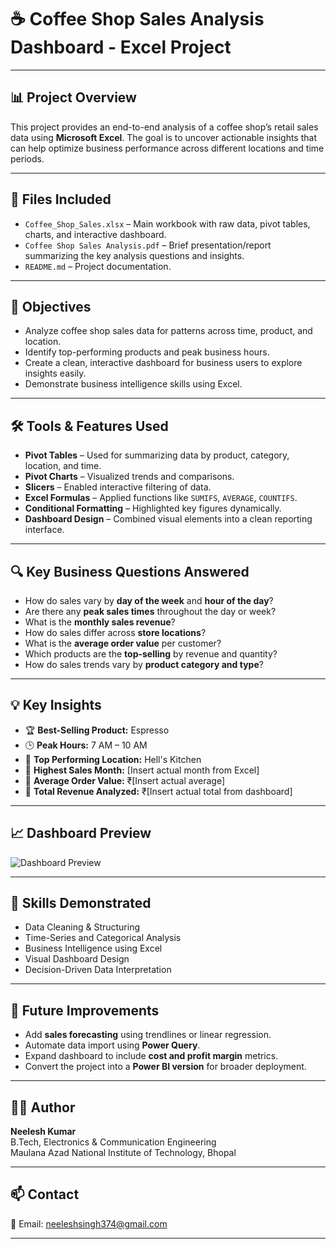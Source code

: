 
# ☕ Coffee Shop Sales Analysis Dashboard - Excel Project

---

## 📊 Project Overview

This project provides an end-to-end analysis of a coffee shop’s retail sales data using **Microsoft Excel**. The goal is to uncover actionable insights that can help optimize business performance across different locations and time periods.

---

## 📁 Files Included

- `Coffee_Shop_Sales.xlsx` – Main workbook with raw data, pivot tables, charts, and interactive dashboard.
- `Coffee Shop Sales Analysis.pdf` – Brief presentation/report summarizing the key analysis questions and insights.
- `README.md` – Project documentation.

---

## 🎯 Objectives

- Analyze coffee shop sales data for patterns across time, product, and location.
- Identify top-performing products and peak business hours.
- Create a clean, interactive dashboard for business users to explore insights easily.
- Demonstrate business intelligence skills using Excel.

---

## 🛠️ Tools & Features Used

- **Pivot Tables** – Used for summarizing data by product, category, location, and time.
- **Pivot Charts** – Visualized trends and comparisons.
- **Slicers** – Enabled interactive filtering of data.
- **Excel Formulas** – Applied functions like `SUMIFS`, `AVERAGE`, `COUNTIFS`.
- **Conditional Formatting** – Highlighted key figures dynamically.
- **Dashboard Design** – Combined visual elements into a clean reporting interface.

---

## 🔍 Key Business Questions Answered

- How do sales vary by **day of the week** and **hour of the day**?
- Are there any **peak sales times** throughout the day or week?
- What is the **monthly sales revenue**?
- How do sales differ across **store locations**?
- What is the **average order value** per customer?
- Which products are the **top-selling** by revenue and quantity?
- How do sales trends vary by **product category and type**?

---

## 💡 Key Insights

- 🏆 **Best-Selling Product:** Espresso
- 🕒 **Peak Hours:** 7 AM – 10 AM
- 🏪 **Top Performing Location:** Hell's Kitchen
- 📆 **Highest Sales Month:** [Insert actual month from Excel]
- 💸 **Average Order Value:** ₹[Insert actual average]
- 🧾 **Total Revenue Analyzed:** ₹[Insert actual total from dashboard]

---

## 📈 Dashboard Preview

![Dashboard Preview](dashboard_preview.png)

---

## 🧠 Skills Demonstrated

- Data Cleaning & Structuring
- Time-Series and Categorical Analysis
- Business Intelligence using Excel
- Visual Dashboard Design
- Decision-Driven Data Interpretation

---

## 📌 Future Improvements

- Add **sales forecasting** using trendlines or linear regression.
- Automate data import using **Power Query**.
- Expand dashboard to include **cost and profit margin** metrics.
- Convert the project into a **Power BI version** for broader deployment.

---

## 🙋‍♂️ Author

**Neelesh Kumar**  
B.Tech, Electronics & Communication Engineering  
Maulana Azad National Institute of Technology, Bhopal

---

## 📫 Contact

📧 Email: [neeleshsingh374@gmail.com](mailto:neeleshsingh374@gmail.com)

---
